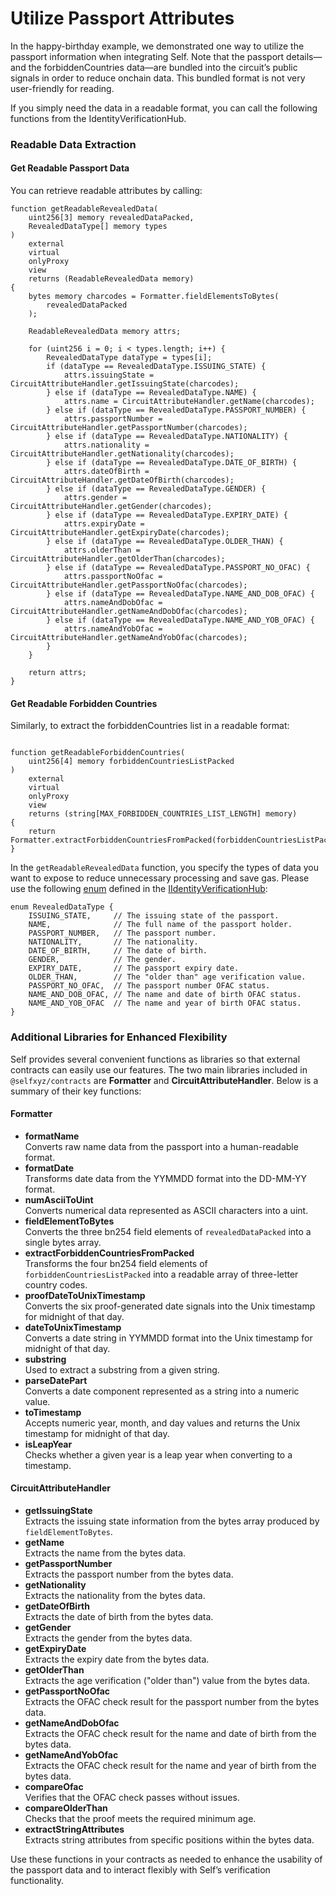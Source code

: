 # Utilize Passport Attributes

In the happy-birthday example, we demonstrated one way to utilize the passport information when integrating Self. Note that the passport details—and the forbiddenCountries data—are bundled into the circuit’s public signals in order to reduce onchain data. This bundled format is not very user-friendly for reading.



If you simply need the data in a readable format, you can call the following functions from the IdentityVerificationHub.



### Readable Data Extraction

#### Get Readable Passport Data

You can retrieve readable attributes by calling:

```solidity
function getReadableRevealedData(
    uint256[3] memory revealedDataPacked,
    RevealedDataType[] memory types
)
    external
    virtual
    onlyProxy
    view
    returns (ReadableRevealedData memory)
{
    bytes memory charcodes = Formatter.fieldElementsToBytes(
        revealedDataPacked
    );

    ReadableRevealedData memory attrs;

    for (uint256 i = 0; i < types.length; i++) {
        RevealedDataType dataType = types[i];
        if (dataType == RevealedDataType.ISSUING_STATE) {
            attrs.issuingState = CircuitAttributeHandler.getIssuingState(charcodes);
        } else if (dataType == RevealedDataType.NAME) {
            attrs.name = CircuitAttributeHandler.getName(charcodes);
        } else if (dataType == RevealedDataType.PASSPORT_NUMBER) {
            attrs.passportNumber = CircuitAttributeHandler.getPassportNumber(charcodes);
        } else if (dataType == RevealedDataType.NATIONALITY) {
            attrs.nationality = CircuitAttributeHandler.getNationality(charcodes);
        } else if (dataType == RevealedDataType.DATE_OF_BIRTH) {
            attrs.dateOfBirth = CircuitAttributeHandler.getDateOfBirth(charcodes);
        } else if (dataType == RevealedDataType.GENDER) {
            attrs.gender = CircuitAttributeHandler.getGender(charcodes);
        } else if (dataType == RevealedDataType.EXPIRY_DATE) {
            attrs.expiryDate = CircuitAttributeHandler.getExpiryDate(charcodes);
        } else if (dataType == RevealedDataType.OLDER_THAN) {
            attrs.olderThan = CircuitAttributeHandler.getOlderThan(charcodes);
        } else if (dataType == RevealedDataType.PASSPORT_NO_OFAC) {
            attrs.passportNoOfac = CircuitAttributeHandler.getPassportNoOfac(charcodes);
        } else if (dataType == RevealedDataType.NAME_AND_DOB_OFAC) {
            attrs.nameAndDobOfac = CircuitAttributeHandler.getNameAndDobOfac(charcodes);
        } else if (dataType == RevealedDataType.NAME_AND_YOB_OFAC) {
            attrs.nameAndYobOfac = CircuitAttributeHandler.getNameAndYobOfac(charcodes);
        }
    }

    return attrs;
}
```

#### Get Readable Forbidden Countries

Similarly, to extract the forbiddenCountries list in a readable format:

```solidity

function getReadableForbiddenCountries(
    uint256[4] memory forbiddenCountriesListPacked
)
    external
    virtual
    onlyProxy
    view
    returns (string[MAX_FORBIDDEN_COUNTRIES_LIST_LENGTH] memory)
{
    return Formatter.extractForbiddenCountriesFromPacked(forbiddenCountriesListPacked);
}
```



In the `getReadableRevealedData` function, you specify the types of data you want to expose to reduce unnecessary processing and save gas. Please use the following [enum](https://github.com/selfxyz/self/blob/9d8c475de086b316c160c98597fd37c97c8efd66/contracts/contracts/interfaces/IIdentityVerificationHubV1.sol#L19-L31) defined in the [IIdentityVerificationHub](https://github.com/selfxyz/self/blob/main/contracts/contracts/interfaces/IIdentityVerificationHubV1.sol):

```solidity
enum RevealedDataType {
    ISSUING_STATE,     // The issuing state of the passport.
    NAME,              // The full name of the passport holder.
    PASSPORT_NUMBER,   // The passport number.
    NATIONALITY,       // The nationality.
    DATE_OF_BIRTH,     // The date of birth.
    GENDER,            // The gender.
    EXPIRY_DATE,       // The passport expiry date.
    OLDER_THAN,        // The "older than" age verification value.
    PASSPORT_NO_OFAC,  // The passport number OFAC status.
    NAME_AND_DOB_OFAC, // The name and date of birth OFAC status.
    NAME_AND_YOB_OFAC  // The name and year of birth OFAC status.
}
```



### Additional Libraries for Enhanced Flexibility

Self provides several convenient functions as libraries so that external contracts can easily use our features. The two main libraries included in `@selfxyz/contracts` are **Formatter** and **CircuitAttributeHandler**. Below is a summary of their key functions:

#### Formatter

* **formatName**\
  Converts raw name data from the passport into a human-readable format.
* **formatDate**\
  Transforms date data from the YYMMDD format into the DD-MM-YY format.
* **numAsciiToUint**\
  Converts numerical data represented as ASCII characters into a uint.
* **fieldElementToBytes**\
  Converts the three bn254 field elements of `revealedDataPacked` into a single bytes array.
* **extractForbiddenCountriesFromPacked**\
  Transforms the four bn254 field elements of `forbiddenCountriesListPacked` into a readable array of three-letter country codes.
* **proofDateToUnixTimestamp**\
  Converts the six proof-generated date signals into the Unix timestamp for midnight of that day.
* **dateToUnixTimestamp**\
  Converts a date string in YYMMDD format into the Unix timestamp for midnight of that day.
* **substring**\
  Used to extract a substring from a given string.
* **parseDatePart**\
  Converts a date component represented as a string into a numeric value.
* **toTimestamp**\
  Accepts numeric year, month, and day values and returns the Unix timestamp for midnight of that day.
* **isLeapYear**\
  Checks whether a given year is a leap year when converting to a timestamp.

#### CircuitAttributeHandler

* **getIssuingState**\
  Extracts the issuing state information from the bytes array produced by `fieldElementToBytes`.
* **getName**\
  Extracts the name from the bytes data.
* **getPassportNumber**\
  Extracts the passport number from the bytes data.
* **getNationality**\
  Extracts the nationality from the bytes data.
* **getDateOfBirth**\
  Extracts the date of birth from the bytes data.
* **getGender**\
  Extracts the gender from the bytes data.
* **getExpiryDate**\
  Extracts the expiry date from the bytes data.
* **getOlderThan**\
  Extracts the age verification ("older than") value from the bytes data.
* **getPassportNoOfac**\
  Extracts the OFAC check result for the passport number from the bytes data.
* **getNameAndDobOfac**\
  Extracts the OFAC check result for the name and date of birth from the bytes data.
* **getNameAndYobOfac**\
  Extracts the OFAC check result for the name and year of birth from the bytes data.
* **compareOfac**\
  Verifies that the OFAC check passes without issues.
* **compareOlderThan**\
  Checks that the proof meets the required minimum age.
* **extractStringAttributes**\
  Extracts string attributes from specific positions within the bytes data.



Use these functions in your contracts as needed to enhance the usability of the passport data and to interact flexibly with Self’s verification functionality.

